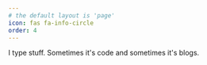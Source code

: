 ```yaml
---
# the default layout is 'page'
icon: fas fa-info-circle
order: 4
---
```


<!-- markdownlint-disable-next-line MD041 -->
I type stuff. Sometimes it's code and sometimes it's blogs.
